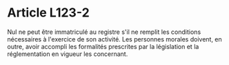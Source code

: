 # Article L123-2

Nul ne peut être immatriculé au registre s'il ne remplit les conditions nécessaires à l'exercice de son activité. Les personnes morales doivent, en outre, avoir accompli les formalités prescrites par la législation et la réglementation en vigueur les concernant.